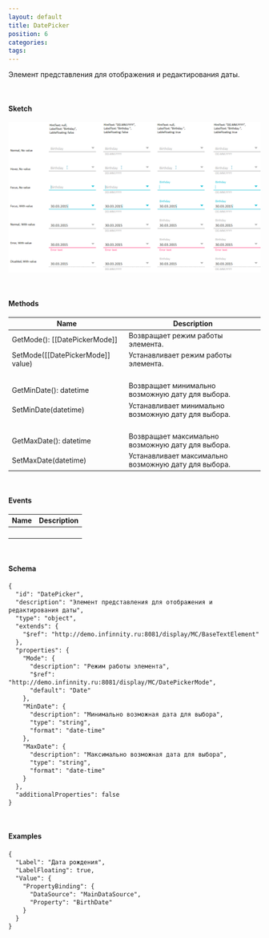 ```yaml
---
layout: default
title: DatePicker
position: 6
categories: 
tags: 
---
```


Элемент представления для отображения и редактирования даты.

   

#### Sketch

![](DatePicker_01.png)

      

#### Methods

|Name|Description|
|----|-----------|
|GetMode(): [[DatePickerMode]]|Возвращает режим работы элемента.|
|SetMode([[DatePickerMode]] value)|Устанавливает режим работы элемента.|
| | |
|GetMinDate(): datetime|Возвращает минимально возможную дату для выбора.|
|SetMinDate(datetime)|Устанавливает минимально возможную дату для выбора.|
| | |
|GetMaxDate(): datetime|Возвращает максимально возможную дату для выбора.|
|SetMaxDate(datetime)|Устанавливает максимально возможную дату для выбора.|

   

#### Events

|Name|Description|
|----|-----------|
| | |

   

#### Schema

```
{
  "id": "DatePicker",
  "description": "Элемент представления для отображения и редактирования даты",
  "type": "object",
  "extends": {
    "$ref": "http://demo.infinnity.ru:8081/display/MC/BaseTextElement"
  },
  "properties": {
    "Mode": {
      "description": "Режим работы элемента",
      "$ref": "http://demo.infinnity.ru:8081/display/MC/DatePickerMode",
      "default": "Date"
    },
    "MinDate": {
      "description": "Минимально возможная дата для выбора",
      "type": "string",
      "format": "date-time"
    },
    "MaxDate": {
      "description": "Максимально возможная дата для выбора",
      "type": "string",
      "format": "date-time"
    }
  },
  "additionalProperties": false
}
```

   

#### Examples

```
{
  "Label": "Дата рождения",
  "LabelFloating": true,
  "Value": {
    "PropertyBinding": {
      "DataSource": "MainDataSource",
      "Property": "BirthDate"
    }
  }
}
```

 

 

